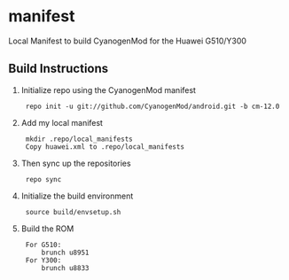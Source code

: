 manifest
========

Local Manifest to build CyanogenMod for the Huawei G510/Y300

Build Instructions
-----------------------------------------------------------------------------

1. Initialize repo using the CyanogenMod manifest
    
        repo init -u git://github.com/CyanogenMod/android.git -b cm-12.0

2. Add my local manifest

        mkdir .repo/local_manifests
        Copy huawei.xml to .repo/local_manifests

3. Then sync up the repositories
 
        repo sync

4. Initialize the build environment

        source build/envsetup.sh
    
5. Build the ROM

        For G510:
            brunch u8951
        For Y300:
            brunch u8833